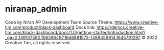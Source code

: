 # niranap_admin
Code by Niran AP Development Team
Source Theme: https://www.creative-tim.com/product/black-dashboard
Docs link: https://demos.creative-tim.com/black-dashboard/docs/1.0/getting-started/introduction.html?_ga=2.149137590.106396497.1646881573-1489459814.1645791287
© 2022 Creative Tim, all rights reserved.
